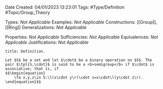<div class="topSpace"></div>

Date Created: 04/01/2023 13:23:01
Tags: #Type/Definition #Topic/Group_Theory

Types: <i>Not Applicable</i>
Examples: <i>Not Applicable</i>
Constructions: [[Group]], [[Ring]]
Generalizations: <i>Not Applicable</i>

Properties: <i>Not Applicable</i>
Sufficiencies: <i>Not Applicable</i>
Equivalences: <i>Not Applicable</i>
Justifications: <i>Not Applicable</i>

``` ad-Definition
title: Definition.

Let $S$ be a set and let $\cdot$ be a binary operation on $S$. The pair $\tpl{S,\cdot}$ is said to be a <b>semigroup</b> if $\cdot$ is associative; that is, if
$$\begin{equation}
    \fa x,y,z\in S:\l(x\cdot y\r)\cdot z=x\cdot\l(y\cdot z\r).
\end{equation}$$

```

